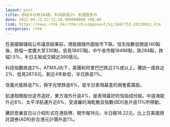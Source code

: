 ```yaml
---
layout: post
title: 恒指半日跌284點　科指跌逾2%　航運股急升
date: 2022-09-21 12:12:28.000000000 +08:00
link: https://news.rthk.hk/rthk/ch/component/k2/1667753-20220921.htm
categories: rthk
---
```


在美國聯儲局公布議息結果前，港股跟隨外圍股市下跌。恒生指數低開逾140點後，跌幅一度擴大至330點，低見18451點，中午收市報18496點，跌284點，跌幅1.5%，半日主板成交額近390億元。

科技指數跌逾2%，ATMXJ向下，美團和阿里巴巴跌近3%或以上。騰訊一度跌近2%，低見287.6元，創近4年新低，半日跌逾1%。

信義光能跌逾7%，舜宇光學跌逾6%，是半日表現最差的兩隻藍籌股。

航運相關股份逆市造好，東方海外升逾4%，是表現最好的恒指成份股。中遠海能升近8%，太平洋航運升近6%，受波羅的海乾散貨指數(BDI)急升逾11%所帶動。

騰訊音樂首日以介紹形式在港掛牌，開市報18元，半日報18.22元，比上日美國預託證券(ADR)折合港元計價升逾1%。
